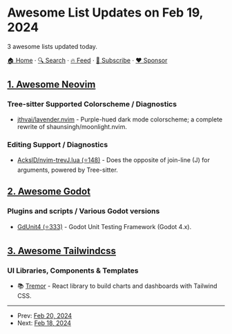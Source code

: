# Awesome List Updates on Feb 19, 2024

3 awesome lists updated today.

[🏠 Home](/README.md) · [🔍 Search](https://www.trackawesomelist.com/search/) · [🔥 Feed](https://www.trackawesomelist.com/rss.xml) · [📮 Subscribe](https://trackawesomelist.us17.list-manage.com/subscribe?u=d2f0117aa829c83a63ec63c2f&id=36a103854c) · [❤️  Sponsor](https://github.com/sponsors/theowenyoung)



## [1. Awesome Neovim](/content/rockerBOO/awesome-neovim/README.md)

### Tree-sitter Supported Colorscheme / Diagnostics

*   [jthvai/lavender.nvim](https://codeberg.org/jthvai/lavender.nvim) - Purple-hued dark mode colorscheme; a complete rewrite of shaunsingh/moonlight.nvim.

### Editing Support / Diagnostics

*   [AckslD/nvim-trevJ.lua (⭐148)](https://github.com/AckslD/nvim-trevJ.lua) - Does the opposite of join-line (J) for arguments, powered by Tree-sitter.

## [2. Awesome Godot](/content/godotengine/awesome-godot/README.md)

### Plugins and scripts / Various Godot versions

*   [GdUnit4 (⭐333)](https://github.com/MikeSchulze/gdUnit4) - Godot Unit Testing Framework (Godot 4.x).

## [3. Awesome Tailwindcss](/content/aniftyco/awesome-tailwindcss/README.md)

### UI Libraries, Components & Templates

*   📚 [Tremor](https://tremor.so) - React library to build charts and dashboards with Tailwind CSS.

---

- Prev: [Feb 20, 2024](/content/2024/02/20/README.md)
- Next: [Feb 18, 2024](/content/2024/02/18/README.md)